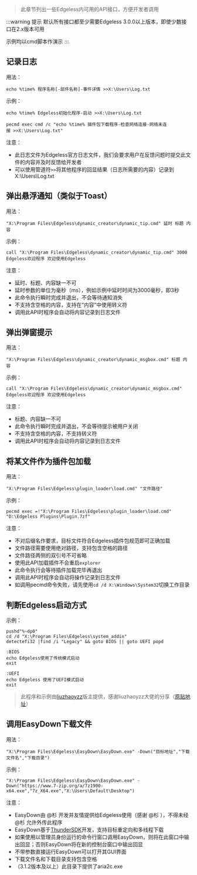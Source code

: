 > 此章节列出一些Edgeless内可用的API接口，方便开发者调用

:::warning 提示
默认所有接口都至少需要Edgeless 3.0.0以上版本，即使少数接口在2.x版本可用

示例均以cmd脚本作演示
:::

## **记录日志**
用法：

`echo %time% 程序名称[-部件名称]-事件详情 >>X:\Users\Log.txt`

示例：

`echo %time% Edgeless初始化程序-启动 >>X:\Users\Log.txt`

`pecmd exec cmd /c "echo %time% 插件包下载程序-检查网络连接-网络未连接 >>X:\Users\Log.txt"`

注意：
* 此日志文件为Edgeless官方日志文件，我们会要求用户在反馈问题时提交此文件的内容并及时反馈给开发者
* 可以使用管道符`>>`将其他程序的回显结果（日志所需要的内容）记录到X:\Users\Log.txt


## **弹出悬浮通知（类似于Toast）**
用法：

`"X:\Program Files\Edgeless\dynamic_creator\dynamic_tip.cmd" 延时 标题 内容`

示例：

`call "X:\Program Files\Edgeless\dynamic_creator\dynamic_tip.cmd" 3000 Edgeless欢迎程序 欢迎使用Edgeless`

注意：
* 延时、标题、内容缺一不可
* 延时参数的单位为毫秒（ms），例如示例中延时时间为3000毫秒，即3秒
* 此命令执行瞬时完成并退出，不会等待通知消失
* 不支持含空格的内容，支持在“内容”中使用转义符
* 调用此API时程序会自动将内容记录到日志文件


## **弹出弹窗提示**
用法：

`"X:\Program Files\Edgeless\dynamic_creator\dynamic_msgbox.cmd" 标题 内容`

示例：

`call "X:\Program Files\Edgeless\dynamic_creator\dynamic_msgbox.cmd" Edgeless欢迎程序 欢迎使用Edgeless`

注意：
* 标题、内容缺一不可
* 此命令执行瞬时完成并退出，不会等待提示被用户关闭
* 不支持含空格的内容，不支持转义符
* 调用此API时程序会自动将内容记录到日志文件

## **将某文件作为插件包加载**
用法：

`"X:\Program Files\Edgeless\plugin_loader\load.cmd" "文件路径"`

示例：

`pecmd exec =!"X:\Program Files\Edgeless\plugin_loader\load.cmd" "D:\Edgeless Plugins\Plugin.7zf"`

注意：
* 不对后缀名作要求，目标文件符合Edgeless插件包规范即可正确加载
* 文件路径需要使用绝对路径，支持包含空格的路径
* 文件路径两侧的双引号不可省略
* 使用此API加载插件不会重启`explorer`
* 此命令执行会等待插件加载完毕再退出
* 调用此API时程序会自动将操作记录到日志文件
* 如调用pecmd命令失败，请先使用`cd /d X:\Windows\System32`切换工作目录

## **判断Edgeless启动方式**
示例：

```
pushd"%~dp0"
cd /d "X:\Program Files\Edgeless\system_addin"
detectefi32 |find /i "Legacy" && goto BIOS || goto UEFI popd

:BIOS
echo Edgeless使用了传统模式启动
exit

:UEFI
echo Edgeless 使用了UEFI模式启动
exit
```


> 此程序和示例由[liuzhaoyzz](http://wuyou.net/home.php?mod=space&uid=298214)版主提供，感谢liuzhaoyzz大佬的分享（[原贴地址](http://wuyou.net/forum.php?mod=viewthread&tid=412368)）

## **调用EasyDown下载文件**
用法：

`"X:\Program Files\Edgeless\EasyDown\EasyDown.exe" -Down("目标地址","下载文件名","下载目录")`

示例：

`"X:\Program Files\Edgeless\EasyDown\EasyDown.exe" -Down("https://www.7-zip.org/a/7z1900-x64.exe","7z_X64.exe","X:\Users\Default\Desktop")`

注意：
* EasyDown由 @杉 开发并友情提供给Edgeless使用（感谢 @杉 ），不得未经 @杉 允许外传此程序
* EasyDown基于[ThunderSDK](https://gitee.com/cnotech/ThunderSDK)开发，支持目标重定向和多线程下载
* 如果使用以管理员身份运行的命令行窗口调用EasyDown，则将在此窗口中输出回显；否则EasyDown将在新的控制台窗口中输出回显
* 不带参数直接运行EasyDown可以打开其GUI界面
* 下载文件名和下载目录支持包含空格
* （3.1.2版本及以上）此目录下提供了aria2c.exe
